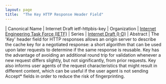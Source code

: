 ```yaml
---
layout: page
title:  "The Key HTTP Response Header Field"
---
```


| Canonical Name | Internet Draft ietf-httpbis-key
| Organization | [Internet Engineering Task Force (IETF)](..)
| Series | [Internet Draft (I-D)](..)
| Abstract | The 'Key' header field for HTTP responses allows an origin server to describe the cache key for a negotiated response: a short algorithm that can be used upon later requests to determine if the same response is reusable. Key has the advantage of avoiding an additional round trip for validation whenever a new request differs slightly, but not significantly, from prior requests. Key also informs user agents of the request characteristics that might result in different content, which can be useful if the user agent is not sending Accept* fields in order to reduce the risk of fingerprinting.